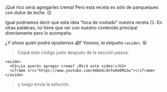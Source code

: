 ¡Qué rico sería agregarles crema! Pero esta receta es sólo de panqueques con dulce de leche. :pensive:

Igual podríamos decir que esta idea “toca de costado” nuestra receta :smirk:. En otras palabras, no tiene que ver con nuestro contenido principal directamente pero lo acompaña. 

_¿Y ahora quién podrá ayudarnos :scream:? Yooooo, la etiqueta `<aside>`._ :stuck_out_tongue_closed_eyes:

> Copiá este código justo después de la sección _pasos_:
>
```hml
<aside>
  <h2>¿Le querés agregar crema? ¡Mirá este video!</h2>
  <iframe src="https://www.youtube.com/embed/dnfw9e0Mo2w"></iframe>
</aside>
```
>y luego envía la solución.
